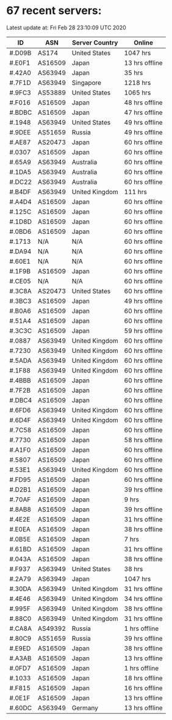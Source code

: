 # 67 recent servers:

Latest update at: Fri Feb 28 23:10:09 UTC 2020

| ID | ASN | Server Country | Online |
| -- | --- | -------------- | ------ |
| #.D09B | AS174 | United States | 1047 hrs |
| #.E0F1 | AS16509 | Japan | 13 hrs offline |
| #.42A0 | AS63949 | Japan | 35 hrs |
| #.7F1D | AS63949 | Singapore | 1218 hrs |
| #.9FC3 | AS53889 | United States | 1065 hrs |
| #.F016 | AS16509 | Japan | 48 hrs offline |
| #.BDBC | AS16509 | Japan | 47 hrs offline |
| #.1948 | AS63949 | United States | 49 hrs offline |
| #.9DEE | AS51659 | Russia | 49 hrs offline |
| #.AE87 | AS20473 | Japan | 60 hrs offline |
| #.0307 | AS16509 | Japan | 60 hrs offline |
| #.65A9 | AS63949 | Australia | 60 hrs offline |
| #.1DA5 | AS63949 | Australia | 60 hrs offline |
| #.DC22 | AS63949 | Australia | 60 hrs offline |
| #.B4DF | AS63949 | United Kingdom | 111 hrs |
| #.A4D4 | AS16509 | Japan | 60 hrs offline |
| #.125C | AS16509 | Japan | 60 hrs offline |
| #.1D8D | AS16509 | Japan | 60 hrs offline |
| #.0BD6 | AS16509 | Japan | 60 hrs offline |
| #.1713 | N/A | N/A | 60 hrs offline |
| #.DA94 | N/A | N/A | 60 hrs offline |
| #.60E1 | N/A | N/A | 60 hrs offline |
| #.1F9B | AS16509 | Japan | 60 hrs offline |
| #.CE05 | N/A | N/A | 60 hrs offline |
| #.3C8A | AS20473 | United States | 60 hrs offline |
| #.3BC3 | AS16509 | Japan | 49 hrs offline |
| #.B0A6 | AS16509 | Japan | 60 hrs offline |
| #.51A4 | AS16509 | Japan | 60 hrs offline |
| #.3C3C | AS16509 | Japan | 59 hrs offline |
| #.0887 | AS63949 | United Kingdom | 60 hrs offline |
| #.7230 | AS63949 | United Kingdom | 60 hrs offline |
| #.5ADA | AS63949 | United Kingdom | 60 hrs offline |
| #.1F88 | AS63949 | United Kingdom | 60 hrs offline |
| #.4BBB | AS16509 | Japan | 60 hrs offline |
| #.7F2B | AS16509 | Japan | 60 hrs offline |
| #.DBC4 | AS16509 | Japan | 60 hrs offline |
| #.6FD6 | AS63949 | United Kingdom | 60 hrs offline |
| #.6D4F | AS63949 | United Kingdom | 60 hrs offline |
| #.7C58 | AS16509 | Japan | 60 hrs offline |
| #.7730 | AS16509 | Japan | 58 hrs offline |
| #.A1F0 | AS16509 | Japan | 60 hrs offline |
| #.5807 | AS16509 | Japan | 60 hrs offline |
| #.53E1 | AS63949 | United Kingdom | 60 hrs offline |
| #.FD95 | AS16509 | Japan | 60 hrs offline |
| #.D2B1 | AS16509 | Japan | 39 hrs offline |
| #.70AF | AS16509 | Japan | 9 hrs |
| #.8AB8 | AS16509 | Japan | 39 hrs offline |
| #.4E2E | AS16509 | Japan | 31 hrs offline |
| #.E0EA | AS16509 | Japan | 38 hrs offline |
| #.0B5E | AS16509 | Japan | 7 hrs |
| #.61BD | AS16509 | Japan | 31 hrs offline |
| #.043A | AS16509 | Japan | 38 hrs offline |
| #.F937 | AS63949 | United States | 38 hrs |
| #.2A79 | AS63949 | Japan | 1047 hrs |
| #.30DA | AS63949 | United Kingdom | 31 hrs offline |
| #.4E46 | AS63949 | United Kingdom | 34 hrs offline |
| #.995F | AS63949 | United Kingdom | 38 hrs offline |
| #.88C0 | AS63949 | United Kingdom | 31 hrs offline |
| #.CA8A | AS49392 | Russia | 1 hrs offline |
| #.80C9 | AS51659 | Russia | 39 hrs offline |
| #.E9ED | AS16509 | Japan | 38 hrs offline |
| #.A3AB | AS16509 | Japan | 13 hrs offline |
| #.0FD7 | AS16509 | Japan | 1 hrs offline |
| #.1033 | AS16509 | Japan | 18 hrs offline |
| #.F815 | AS16509 | Japan | 16 hrs offline |
| #.0E1F | AS16509 | Japan | 13 hrs offline |
| #.60DC | AS63949 | Germany | 13 hrs offline |

